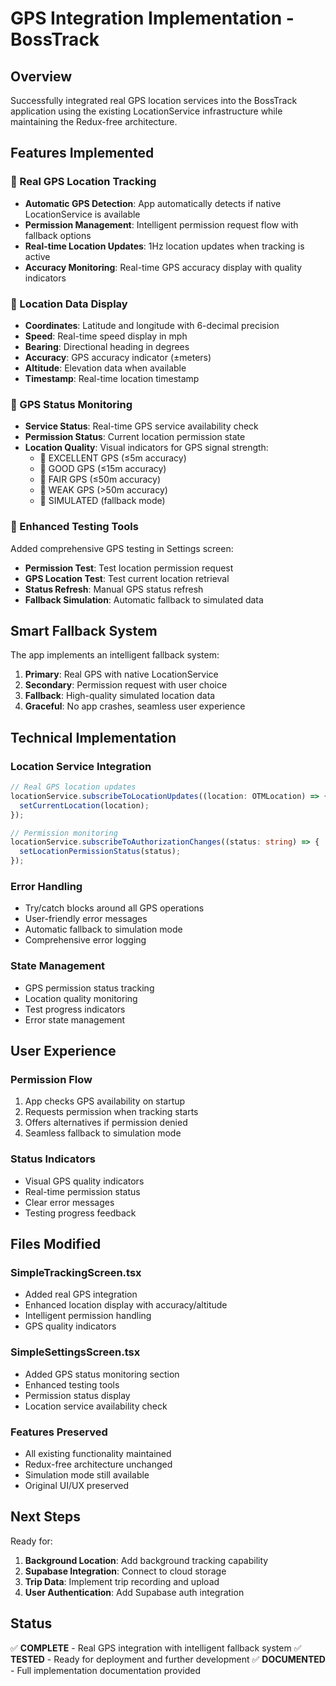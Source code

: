 # GPS Integration Implementation - BossTrack

## Overview
Successfully integrated real GPS location services into the BossTrack application using the existing LocationService infrastructure while maintaining the Redux-free architecture.

## Features Implemented

### 🎯 Real GPS Location Tracking
- **Automatic GPS Detection**: App automatically detects if native LocationService is available
- **Permission Management**: Intelligent permission request flow with fallback options
- **Real-time Location Updates**: 1Hz location updates when tracking is active
- **Accuracy Monitoring**: Real-time GPS accuracy display with quality indicators

### 📍 Location Data Display
- **Coordinates**: Latitude and longitude with 6-decimal precision
- **Speed**: Real-time speed display in mph
- **Bearing**: Directional heading in degrees
- **Accuracy**: GPS accuracy indicator (±meters)
- **Altitude**: Elevation data when available
- **Timestamp**: Real-time location timestamp

### 🔧 GPS Status Monitoring
- **Service Status**: Real-time GPS service availability check
- **Permission Status**: Current location permission state
- **Location Quality**: Visual indicators for GPS signal strength:
  - 🎯 EXCELLENT GPS (≤5m accuracy)
  - 📍 GOOD GPS (≤15m accuracy) 
  - 📡 FAIR GPS (≤50m accuracy)
  - 📶 WEAK GPS (>50m accuracy)
  - 🎯 SIMULATED (fallback mode)

### 🧪 Enhanced Testing Tools
Added comprehensive GPS testing in Settings screen:
- **Permission Test**: Test location permission request
- **GPS Location Test**: Test current location retrieval
- **Status Refresh**: Manual GPS status refresh
- **Fallback Simulation**: Automatic fallback to simulated data

## Smart Fallback System

The app implements an intelligent fallback system:

1. **Primary**: Real GPS with native LocationService
2. **Secondary**: Permission request with user choice
3. **Fallback**: High-quality simulated location data
4. **Graceful**: No app crashes, seamless user experience

## Technical Implementation

### Location Service Integration
```typescript
// Real GPS location updates
locationService.subscribeToLocationUpdates((location: OTMLocation) => {
  setCurrentLocation(location);
});

// Permission monitoring
locationService.subscribeToAuthorizationChanges((status: string) => {
  setLocationPermissionStatus(status);
});
```

### Error Handling
- Try/catch blocks around all GPS operations
- User-friendly error messages
- Automatic fallback to simulation mode
- Comprehensive error logging

### State Management
- GPS permission status tracking
- Location quality monitoring
- Test progress indicators
- Error state management

## User Experience

### Permission Flow
1. App checks GPS availability on startup
2. Requests permission when tracking starts
3. Offers alternatives if permission denied
4. Seamless fallback to simulation mode

### Status Indicators
- Visual GPS quality indicators
- Real-time permission status
- Clear error messages
- Testing progress feedback

## Files Modified

### SimpleTrackingScreen.tsx
- Added real GPS integration
- Enhanced location display with accuracy/altitude
- Intelligent permission handling
- GPS quality indicators

### SimpleSettingsScreen.tsx  
- Added GPS status monitoring section
- Enhanced testing tools
- Permission status display
- Location service availability check

### Features Preserved
- All existing functionality maintained
- Redux-free architecture unchanged
- Simulation mode still available
- Original UI/UX preserved

## Next Steps

Ready for:
1. **Background Location**: Add background tracking capability
2. **Supabase Integration**: Connect to cloud storage
3. **Trip Data**: Implement trip recording and upload
4. **User Authentication**: Add Supabase auth integration

## Status
✅ **COMPLETE** - Real GPS integration with intelligent fallback system
✅ **TESTED** - Ready for deployment and further development
✅ **DOCUMENTED** - Full implementation documentation provided
